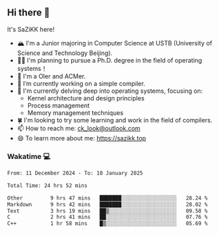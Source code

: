 ## Hi there 👋

It's SaZiKK here!

- 🏔️ I'm a Junior majoring in Computer Science  at USTB (University of Science and Technology Beijing).
- 🧑‍🎓 I'm planning to pursue a Ph.D. degree in the field of operating systems！
- 🚀 I'm a OIer and ACMer.
- 🔭 I’m currently working on a simple compiler.
- 🌱 I'm currently delving deep into operating systems, focusing on:
  - Kernel architecture and design principles
  - Process management
  - Memory management techniques
- 🍀 I'm looking to try some learning and work in the field of compilers.
- 📫 How to reach me: ck_look@outlook.com
- 😄 To learn more about me: https://sazikk.top

  
<!--
**SaZiKK/SaZiKK** is a ✨ _special_ ✨ repository because its `README.md` (this file) appears on your GitHub profile.

Here are some ideas to get you started:

- 🔭 I’m currently working on ...
- 🌱 I’m currently learning ...
- 👯 I’m looking to collaborate on ...
- 🤔 I’m looking for help with ...
- 💬 Ask me about ...
- 📫 How to reach me: ...
- 😄 Pronouns: ...
- ⚡ Fun fact: ...
-->

### Wakatime 💻

<!--START_SECTION:waka-->

```txt
From: 11 December 2024 - To: 10 January 2025

Total Time: 24 hrs 52 mins

Other         9 hrs 47 mins   ███████░░░░░░░░░░░░░░░░░░   28.24 %
Markdown      9 hrs 42 mins   ███████░░░░░░░░░░░░░░░░░░   28.02 %
Text          3 hrs 19 mins   ██▒░░░░░░░░░░░░░░░░░░░░░░   09.58 %
C             2 hrs 41 mins   ██░░░░░░░░░░░░░░░░░░░░░░░   07.76 %
C++           1 hr 58 mins    █▒░░░░░░░░░░░░░░░░░░░░░░░   05.69 %
```

<!--END_SECTION:waka-->
